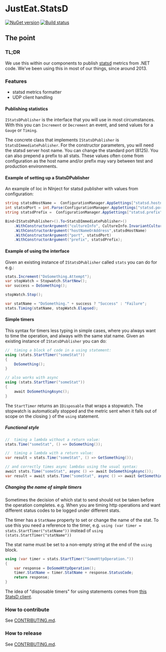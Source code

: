 # JustEat.StatsD

[![NuGet version](https://buildstats.info/nuget/JustEat.StatsD?includePreReleases=false)](http://www.nuget.org/packages/JustEat.StatsD)
[![Build status](https://img.shields.io/appveyor/ci/justeattech/justeat-statsd/master.svg)](https://ci.appveyor.com/project/justeattech/justeat-statsd)

## The point

### TL;DR

We use this within our components to publish [statsd](http://github.com/etsy/statsd) metrics from .NET code. We've been using this in most of our things, since around 2013.

### Features

* statsd metrics formatter
* UDP client handling

#### Publishing statistics

`IStatsDPublisher` is the interface that you will use in most circumstances. With this you can `Increment` or `Decrement` an event, and send values for a `Gauge` or `Timing`.

The concrete class that implements `IStatsDPublisher` is `StatsDImmediatePublisher`. For the constructor parameters, you will need the statsd server host name. You can change the standard port (8125). You can also prepend a prefix to all stats. These values often come from configuration as the host name and/or prefix may vary between test and production environments.

#### Example of setting up a StatsDPublisher

An example of Ioc in NInject for statsd publisher with values from configuration:
```csharp
string statsdHostName =  ConfigurationManager.AppSettings["statsd.hostname"];
int statsdPort = int.Parse(ConfigurationManager.AppSettings["statsd.port"]);
string statsdPrefix =  ConfigurationManager.AppSettings["statsd.prefix"];

Bind<IStatsDPublisher>().To<StatsDImmediatePublisher>()
    .WithConstructorArgument("cultureInfo", CultureInfo.InvariantCulture)
    .WithConstructorArgument("hostNameOrAddress",statsdHostName)
    .WithConstructorArgument("port", statsdPort)
    .WithConstructorArgument("prefix", statsdPrefix);
```

#### Example of using the interface

Given an existing instance of `IStatsDPublisher` called `stats` you can do for e.g.:

```csharp
stats.Increment("DoSomething.Attempt");
var stopWatch = Stopwatch.StartNew();
var success = DoSomething();

stopWatch.Stop();

var statName = "DoSomething." + success ? "Success" : "Failure";
stats.Timing(statName, stopWatch.Elapsed);
```

#### Simple timers

This syntax for timers less typing in simple cases, where you always want to time the operation, and always with the same stat name. Given an existing instance of `IStatsDPublisher` you can do:

```csharp
//  timing a block of code in a using statement:
using (stats.StartTimer("someStat"))
{
    DoSomething();
}

// also works with async
using (stats.StartTimer("someStat"))
{
    await DoSomethingAsync();
}
```

The `StartTimer` returns an `IDisposable` that wraps a stopwatch. The stopwatch is automatically stopped and the metric sent when it falls out of scope on the closing `}` of the `using` statement.

##### Functional style

```csharp
//  timing a lambda without a return value:
stats.Time("someStat", () => DoSomething());

//  timing a lambda with a return value:
var result = stats.Time("someStat", () => GetSomething());

// and correctly times async lambdas using the usual syntax:
await stats.Time("someStat", async () => await DoSomethingAsync());
var result = await stats.Time("someStat", async () => await GetSomethingAsync());
```

##### Changing the name of simple timers

Sometimes the decision of which stat to send should not be taken before the operation completes. e.g. When you are timing http operations and want different status codes to be logged under different stats.

The timer has a `StatName` property to set or change the name of the stat. To use this you need a reference to the timer, e.g. `using (var timer = stats.StartTimer("statName"))` instead of `using (stats.StartTimer("statName"))`

The stat name must be set to a non-empty string at the end of the `using` block.

```csharp
using (var timer = stats.StartTimer("SomeHttpOperation."))
{
    var response = DoSomeHttpOperation();
    timer.StatName = timer.StatName + response.StatusCode;
    return response;
}
```

The idea of "disposable timers" for using statements comes from [this StatsD client](https://github.com/Pereingo/statsd-csharp-client).

### How to contribute

See [CONTRIBUTING.md](CONTRIBUTING.md).

### How to release
See [CONTRIBUTING.md](CONTRIBUTING.md).
